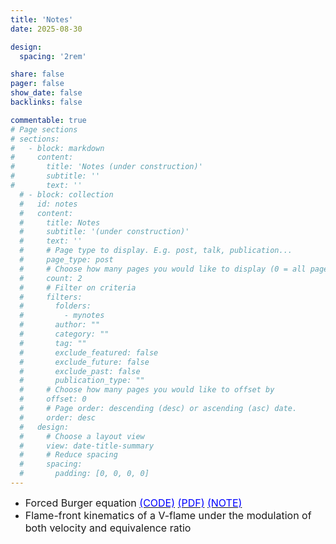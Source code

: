 ```yaml
---
title: 'Notes'
date: 2025-08-30

design:
  spacing: '2rem'

share: false
pager: false
show_date: false
backlinks: false

commentable: true
# Page sections
# sections:
#   - block: markdown
#     content:
#       title: 'Notes (under construction)'
#       subtitle: ''
#       text: ''
  # - block: collection
  #   id: notes
  #   content:
  #     title: Notes
  #     subtitle: '(under construction)'
  #     text: ''
  #     # Page type to display. E.g. post, talk, publication...
  #     page_type: post
  #     # Choose how many pages you would like to display (0 = all pages)
  #     count: 2
  #     # Filter on criteria
  #     filters:
  #       folders:
  #         - mynotes
  #       author: ""
  #       category: ""
  #       tag: ""
  #       exclude_featured: false
  #       exclude_future: false
  #       exclude_past: false
  #       publication_type: ""
  #     # Choose how many pages you would like to offset by
  #     offset: 0
  #     # Page order: descending (desc) or ascending (asc) date.
  #     order: desc
  #   design:
  #     # Choose a layout view
  #     view: date-title-summary
  #     # Reduce spacing
  #     spacing:
  #       padding: [0, 0, 0, 0]
---
```

- <font size=3>Forced Burger equation [<font color=blue>(CODE)</font>](https://github.com/taco-bro/BurgersEq_FDM-FVM.git/) [<font color=blue>(PDF)</font>](/uploads/BurgersEq_Report.pdf) [<font color=blue>(NOTE)</font>](/uploads/BurgersEq_SomeNote.pdf)</font>
- <font size=3>Flame-front kinematics of a V-flame under the modulation of both velocity and equivalence ratio </font>